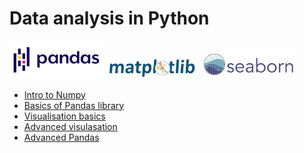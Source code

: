 # Data analysis in Python

<img src='pandas.svg' width='150'>
<img src='matplotlib.svg' width='150'>
<img src='seaborn.svg' width='150'> 

* [Intro to Numpy]()
* [Basics of Pandas library](https://colab.research.google.com/drive/1h3SiJtU9pvmRvTkKDIWCYb7fQHE0mqOR?usp=sharing)
* [Visualisation basics](https://colab.research.google.com/drive/1llFp7HkHJeK-BzJLkvkBSgreB6Ptc6H4#scrollTo=KmAEwHsJFyD1)
* [Advanced visulasation]()
* [Advanced Pandas]()

